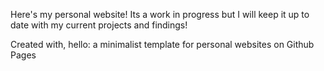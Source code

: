 Here's my personal website! Its a work in progress but I will keep it up to date with my current projects and findings!

Created with, hello: a minimalist template for personal websites on Github Pages
